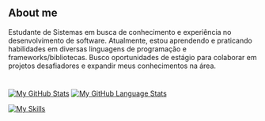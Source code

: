  ## About me
Estudante de Sistemas em busca de conhecimento e experiência no desenvolvimento de software. Atualmente, estou aprendendo e praticando habilidades em diversas linguagens de programação e frameworks/bibliotecas. Busco oportunidades de estágio para colaborar em projetos desafiadores e expandir meus conhecimentos na área.
#



[![My GitHub Stats](https://github-readme-stats.vercel.app/api/?username=maicondguerian&count_private=false&theme=dark&showicons=true)]()
[![My GitHub Language Stats](https://github-readme-stats.vercel.app/api/top-langs/?username=maicondguerian&layout=compact&theme=dark)]()

[![My Skills](https://skillicons.dev/icons?i=html,css,js,jquery,react,styledcomponents,git,vite,nextjs,sass)](https://skillicons.dev)

